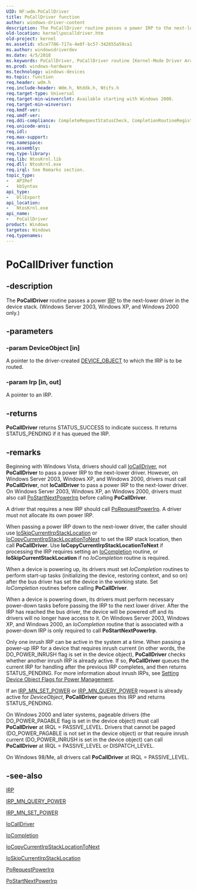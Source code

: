 ```yaml
---
UID: NF:wdm.PoCallDriver
title: PoCallDriver function
author: windows-driver-content
description: The PoCallDriver routine passes a power IRP to the next-lower driver in the device stack. (Windows Server 2003, Windows XP, and Windows 2000 only.).
old-location: kernel\pocalldriver.htm
old-project: kernel
ms.assetid: e5ce7786-717a-4e0f-bc57-342655a59ca1
ms.author: windowsdriverdev
ms.date: 4/5/2018
ms.keywords: PoCallDriver, PoCallDriver routine [Kernel-Mode Driver Architecture], kernel.pocalldriver, portn_2045d7d3-993d-49e6-aaf5-52d3c1316382.xml, wdm/PoCallDriver
ms.prod: windows-hardware
ms.technology: windows-devices
ms.topic: function
req.header: wdm.h
req.include-header: Wdm.h, Ntddk.h, Ntifs.h
req.target-type: Universal
req.target-min-winverclnt: Available starting with Windows 2000.
req.target-min-winversvr: 
req.kmdf-ver: 
req.umdf-ver: 
req.ddi-compliance: CompleteRequestStatusCheck, CompletionRoutineRegistered, DeleteDevice, ForwardedAtBadIrql, ForwardedAtBadIrqlAllocate, ForwardedAtBadIrqlFsdAsync, ForwardedAtBadIrqlFsdSync, IoAllocateForward, IoAllocateIrpSignalEventInCompletionTimeout, IoBuildDeviceControlWait, IoBuildDeviceControlWaitTimeout, IoBuildFsdForward, IoBuildSynchronousFsdRequestWait, IoBuildSynchronousFsdRequestWaitTimeout, IoSetCompletionRoutineExCheck, IrpProcessingComplete, LowerDriverReturn, MarkDevicePower, MarkingQueuedIrps, MarkIrpPending, MarkIrpPending2, MarkPower, MarkPowerDown, MarkQueryRelations, MarkStartDevice, PendedCompletedRequest, PendedCompletedRequest2, PendedCompletedRequest3, PendedCompletedRequestEx, PnpIrpCompletion, PowerDownFail, PowerUpFail, RemoveLockForward, RemoveLockForward2, RemoveLockForwardDeviceControl, RemoveLockForwardDeviceControl2, RemoveLockForwardDeviceControlInternal, RemoveLockForwardDeviceControlInternal2, RemoveLockForwardRead, RemoveLockForwardRead2, RemoveLockForwardWrite, RemoveLockForwardWrite2, RemoveLockMnRemove2, RemoveLockMnSurpriseRemove, RemoveLockQueryMnRemove, TargetRelationNeedsRef, WmiForward, HwStorPortProhibitedDDIs
req.unicode-ansi: 
req.idl: 
req.max-support: 
req.namespace: 
req.assembly: 
req.type-library: 
req.lib: NtosKrnl.lib
req.dll: NtosKrnl.exe
req.irql: See Remarks section.
topic_type:
-	APIRef
-	kbSyntax
api_type:
-	DllExport
api_location:
-	NtosKrnl.exe
api_name:
-	PoCallDriver
product: Windows
targetos: Windows
req.typenames: 
---
```


# PoCallDriver function


## -description


The <b>PoCallDriver</b> routine passes a power <a href="https://msdn.microsoft.com/library/windows/hardware/ff550694">IRP</a> to the next-lower driver in the device stack. (Windows Server 2003, Windows XP, and Windows 2000 only.)


## -parameters




### -param DeviceObject [in]

A pointer to the driver-created <a href="https://msdn.microsoft.com/library/windows/hardware/ff543147">DEVICE_OBJECT</a> to which the IRP is to be routed.


### -param Irp [in, out]

A pointer to an IRP. 


## -returns



<b>PoCallDriver</b> returns STATUS_SUCCESS to indicate success. It returns STATUS_PENDING if it has queued the IRP.




## -remarks



Beginning with Windows Vista, drivers should call <a href="https://msdn.microsoft.com/library/windows/hardware/ff548336">IoCallDriver</a>, not <b>PoCallDriver</b> to pass a power IRP to the next-lower driver. However, on Windows Server 2003, Windows XP, and Windows 2000, drivers must call <b>PoCallDriver</b>, not <b>IoCallDriver</b>  to pass a power IRP to the next-lower driver. On Windows Server 2003, Windows XP, an Windows 2000, drivers must also call <a href="https://msdn.microsoft.com/library/windows/hardware/ff559776">PoStartNextPowerIrp</a> before calling <b>PoCallDriver</b>.

A driver that requires a new IRP should call <a href="https://msdn.microsoft.com/library/windows/hardware/ff559734">PoRequestPowerIrp</a>. A driver must not allocate its own power IRP.

When passing a power IRP down to the next-lower driver, the caller should use <a href="https://msdn.microsoft.com/library/windows/hardware/ff550355">IoSkipCurrentIrpStackLocation</a> or <a href="https://msdn.microsoft.com/library/windows/hardware/ff548387">IoCopyCurrentIrpStackLocationToNext</a> to set the IRP stack location, then call <b>PoCallDriver</b>. Use <b>IoCopyCurrentIrpStackLocationToNext</b> if processing the IRP requires setting an <a href="https://msdn.microsoft.com/library/windows/hardware/ff548354">IoCompletion</a> routine, or <b>IoSkipCurrentStackLocation</b> if no <i>IoCompletion</i> routine is required.

When a device is powering up, its drivers must set <i>IoCompletion</i> routines to perform start-up tasks (initializing the device, restoring context, and so on) after the bus driver has set the device in the working state. Set <i>IoCompletion</i> routines before calling <b>PoCallDriver</b>.

When a device is powering down, its drivers must perform necessary power-down tasks before passing the IRP to the next lower driver. After the IRP has reached the bus driver, the device will be powered off and its drivers will no longer have access to it. On Windows Server 2003, Windows XP, and Windows 2000, an <i>IoCompletion</i> routine that is associated with a power-down IRP is only required to call <b>PoStartNextPowerIrp</b>.

Only one inrush IRP can be active in the system at a time. When passing a power-up IRP for a device that requires inrush current (in other words, the DO_POWER_INRUSH flag is set in the device object), <b>PoCallDriver</b> checks whether another inrush IRP is already active. If so, <b>PoCallDriver</b> queues the current IRP for handling after the previous IRP completes, and then returns STATUS_PENDING. For more information about inrush IRPs, see <a href="https://msdn.microsoft.com/library/windows/hardware/ff563746">Setting Device Object Flags for Power Management</a>. 

If an <a href="https://msdn.microsoft.com/library/windows/hardware/ff551744">IRP_MN_SET_POWER</a> or <a href="https://msdn.microsoft.com/library/windows/hardware/ff551699">IRP_MN_QUERY_POWER</a> request is already active for <i>DeviceObject</i>, <b>PoCallDriver</b> queues this IRP and returns STATUS_PENDING.

On Windows 2000 and later systems, pageable drivers (the DO_POWER_PAGABLE flag is set in the device object) must call <b>PoCallDriver</b> at IRQL = PASSIVE_LEVEL. Drivers that cannot be paged (DO_POWER_PAGABLE is not set in the device object) or that require inrush current (DO_POWER_INRUSH is set in the device object) can call <b>PoCallDriver</b> at IRQL = PASSIVE_LEVEL or DISPATCH_LEVEL.

On Windows 98/Me, all drivers call <b>PoCallDriver</b> at IRQL = PASSIVE_LEVEL.




## -see-also




<a href="https://msdn.microsoft.com/library/windows/hardware/ff550694">IRP</a>



<a href="https://msdn.microsoft.com/library/windows/hardware/ff551699">IRP_MN_QUERY_POWER</a>



<a href="https://msdn.microsoft.com/library/windows/hardware/ff551744">IRP_MN_SET_POWER</a>



<a href="https://msdn.microsoft.com/library/windows/hardware/ff548336">IoCallDriver</a>



<a href="https://msdn.microsoft.com/library/windows/hardware/ff548354">IoCompletion</a>



<a href="https://msdn.microsoft.com/library/windows/hardware/ff548387">IoCopyCurrentIrpStackLocationToNext</a>



<a href="https://msdn.microsoft.com/library/windows/hardware/ff550355">IoSkipCurrentIrpStackLocation</a>



<a href="https://msdn.microsoft.com/library/windows/hardware/ff559734">PoRequestPowerIrp</a>



<a href="https://msdn.microsoft.com/library/windows/hardware/ff559776">PoStartNextPowerIrp</a>
 

 

